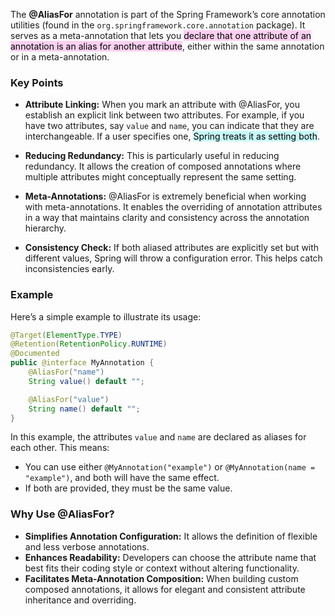 The **@AliasFor** annotation is part of the Spring Framework’s core annotation utilities (found in the `org.springframework.core.annotation` package). It serves as a meta-annotation that lets you <mark style="background: #FFB8EBA6;">declare that one attribute of an annotation is an alias for another attribute</mark>, either within the same annotation or in a meta-annotation.

### Key Points

- **Attribute Linking:** When you mark an attribute with @AliasFor, you establish an explicit link between two attributes. For example, if you have two attributes, say `value` and `name`, you can indicate that they are interchangeable. If a user specifies one, <mark style="background: #ABF7F7A6;">Spring treats it as setting both</mark>.
    
- **Reducing Redundancy:** This is particularly useful in reducing redundancy. It allows the creation of composed annotations where multiple attributes might conceptually represent the same setting.
    
- **Meta-Annotations:** @AliasFor is extremely beneficial when working with meta-annotations. It enables the overriding of annotation attributes in a way that maintains clarity and consistency across the annotation hierarchy.
    
- **Consistency Check:** If both aliased attributes are explicitly set but with different values, Spring will throw a configuration error. This helps catch inconsistencies early.
    

### Example

Here’s a simple example to illustrate its usage:

```java
@Target(ElementType.TYPE)
@Retention(RetentionPolicy.RUNTIME)
@Documented
public @interface MyAnnotation {
    @AliasFor("name")
    String value() default "";

    @AliasFor("value")
    String name() default "";
}
```

In this example, the attributes `value` and `name` are declared as aliases for each other. This means:

- You can use either `@MyAnnotation("example")` or `@MyAnnotation(name = "example")`, and both will have the same effect.
- If both are provided, they must be the same value.

### Why Use @AliasFor?

- **Simplifies Annotation Configuration:** It allows the definition of flexible and less verbose annotations.
- **Enhances Readability:** Developers can choose the attribute name that best fits their coding style or context without altering functionality.
- **Facilitates Meta-Annotation Composition:** When building custom composed annotations, it allows for elegant and consistent attribute inheritance and overriding.
